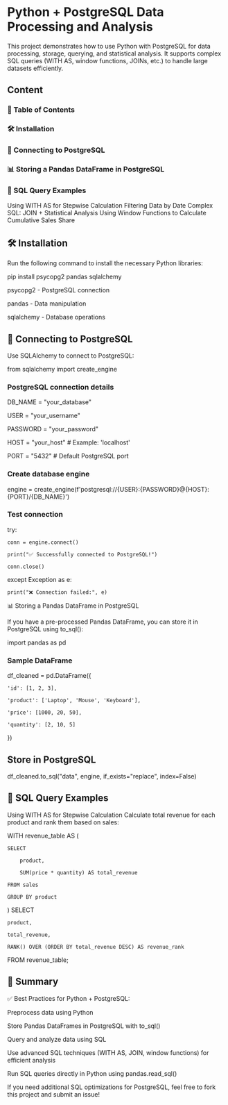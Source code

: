# Python + PostgreSQL Data Processing and Analysis

This project demonstrates how to use Python with PostgreSQL for data processing, storage, querying, and statistical analysis. It supports complex SQL queries (WITH AS, window functions, JOINs, etc.) to handle large datasets efficiently.


## Content

### 📂 Table of Contents

### 🛠️ Installation

### 🔗 Connecting to PostgreSQL

### 📊 Storing a Pandas DataFrame in PostgreSQL

### 📝 SQL Query Examples


Using WITH AS for Stepwise Calculation
Filtering Data by Date
Complex SQL: JOIN + Statistical Analysis
Using Window Functions to Calculate Cumulative Sales Share

## 🛠️ Installation

Run the following command to install the necessary Python libraries:

pip install psycopg2 pandas sqlalchemy

psycopg2 - PostgreSQL connection

pandas - Data manipulation

sqlalchemy - Database operations

## 🔗 Connecting to PostgreSQL

Use SQLAlchemy to connect to PostgreSQL:

from sqlalchemy import create_engine

### PostgreSQL connection details
DB_NAME = "your_database"

USER = "your_username"

PASSWORD = "your_password"

HOST = "your_host"  # Example: 'localhost'

PORT = "5432"  # Default PostgreSQL port

### Create database engine
engine = create_engine(f'postgresql://{USER}:{PASSWORD}@{HOST}:{PORT}/{DB_NAME}')

### Test connection
try:

    conn = engine.connect()

    print("✅ Successfully connected to PostgreSQL!")
    
    conn.close()

except Exception as e:
    
    print("❌ Connection failed:", e)
    
📊 Storing a Pandas DataFrame in PostgreSQL

If you have a pre-processed Pandas DataFrame, you can store it in PostgreSQL using to_sql():

import pandas as pd
### Sample DataFrame

df_cleaned = pd.DataFrame({

    'id': [1, 2, 3],
    
    'product': ['Laptop', 'Mouse', 'Keyboard'],
    
    'price': [1000, 20, 50],
    
    'quantity': [2, 10, 5]
    
})

## Store in PostgreSQL
df_cleaned.to_sql("data", engine, if_exists="replace", index=False)

## 📝 SQL Query Examples
Using WITH AS for Stepwise Calculation
Calculate total revenue for each product and rank them based on sales:

WITH revenue_table AS (

    SELECT 
    
        product, 
        
        SUM(price * quantity) AS total_revenue
        
    FROM sales
    
    GROUP BY product
)
SELECT 

    product, 
    
    total_revenue,
    
    RANK() OVER (ORDER BY total_revenue DESC) AS revenue_rank
    
FROM revenue_table;

## 🚀 Summary

✅ Best Practices for Python + PostgreSQL:

Preprocess data using Python

Store Pandas DataFrames in PostgreSQL with to_sql()

Query and analyze data using SQL

Use advanced SQL techniques (WITH AS, JOIN, window functions) for efficient analysis

Run SQL queries directly in Python using pandas.read_sql()

If you need additional SQL optimizations for PostgreSQL, feel free to fork this project and submit an issue! 
